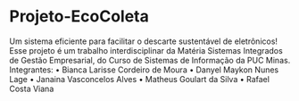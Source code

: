 # Projeto-EcoColeta
Um sistema eficiente para facilitar o descarte sustentável de eletrônicos! 
Esse projeto é um trabalho interdisciplinar da Matéria Sistemas Integrados de Gestão Empresarial, do Curso de Sistemas de Informação da PUC Minas. 
Integrantes: 
• Bianca Larisse Cordeiro de Moura 
• Danyel Maykon Nunes Lage 
• Janaina Vasconcelos Alves 
• Matheus Goulart da Silva 
• Rafael Costa Viana 
